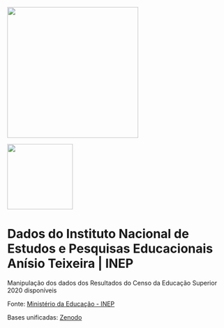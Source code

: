 <pre>
<img align="center" width="300" src="https://institutoredi.org/assets/images/logo-instituto-redi.png">
</pre>

<pre>
<img align="left" width="150" src="https://camo.githubusercontent.com/bdc6a3b8963aa99ff57dfd6e1e4b937bd2e752bcb1f1936f90368e5c3a38f670/68747470733a2f2f696d672e736869656c64732e696f2f62616467652f4c6963656e73652d434325323042592d2d5341253230342e302d6c69676874677265792e737667">
</pre>

# Dados do Instituto Nacional de Estudos e Pesquisas Educacionais Anísio Teixeira | INEP
Manipulação dos dados dos Resultados do Censo da Educação Superior 2020 disponíveis

Fonte: [Ministério da Educação - INEP](https://www.gov.br/inep/pt-br/assuntos/noticias/censo-da-educacao-superior/resultados-do-censo-da-educacao-superior-2020-disponiveis)

Bases unificadas: [Zenodo](https://zenodo.org/record/6331119#.YiPV93XMKCg)
